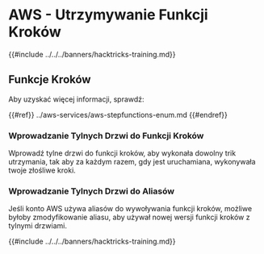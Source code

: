# AWS - Utrzymywanie Funkcji Kroków

{{#include ../../../banners/hacktricks-training.md}}

## Funkcje Kroków

Aby uzyskać więcej informacji, sprawdź:

{{#ref}}
../aws-services/aws-stepfunctions-enum.md
{{#endref}}

### Wprowadzanie Tylnych Drzwi do Funkcji Kroków

Wprowadź tylne drzwi do funkcji kroków, aby wykonała dowolny trik utrzymania, tak aby za każdym razem, gdy jest uruchamiana, wykonywała twoje złośliwe kroki.

### Wprowadzanie Tylnych Drzwi do Aliasów

Jeśli konto AWS używa aliasów do wywoływania funkcji kroków, możliwe byłoby zmodyfikowanie aliasu, aby używał nowej wersji funkcji kroków z tylnymi drzwiami.

{{#include ../../../banners/hacktricks-training.md}}
